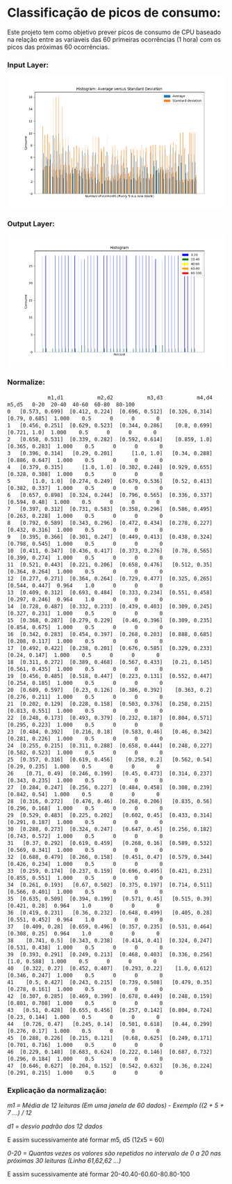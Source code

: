 # Classificação de picos de consumo:

Este projeto tem como objetivo prever picos de consumo de CPU baseado na relação entre as varíaveis das 60 primeiras ocorrências (1 hora) com os picos das próximas 60 ocorrências.

### Input Layer:

<img src="https://github.com/vinhali/advanced_monitoring/blob/master/neural-network/classification/img/input_layer.png?raw=true"/>

### Output Layer:

<img src="https://github.com/vinhali/advanced_monitoring/blob/master/neural-network/classification/img/output_layer.png?raw=true"/>

### Normalize:

                 m1,d1           m2,d2           m3,d3           m4,d4           m5,d5   0-20  20-40  40-60  60-80  80-100
    0   [0.573, 0.699]  [0.412, 0.224]  [0.696, 0.512]  [0.326, 0.314]   [0.79, 0.685]  1.000    0.5      0      0       0
    1   [0.456, 0.251]  [0.629, 0.523]  [0.344, 0.286]    [0.8, 0.699]    [0.721, 1.0]  1.000    0.5      0      0       0
    2   [0.658, 0.531]  [0.339, 0.282]  [0.592, 0.614]    [0.859, 1.0]  [0.365, 0.283]  1.000    0.5      0      0       0
    3   [0.396, 0.314]   [0.29, 0.201]      [1.0, 1.0]   [0.34, 0.288]  [0.886, 0.647]  1.000    0.5      0      0       0
    4   [0.379, 0.315]      [1.0, 1.0]  [0.302, 0.248]  [0.929, 0.655]  [0.328, 0.308]  1.000    0.5      0      0       0
    5       [1.0, 1.0]  [0.274, 0.249]  [0.679, 0.536]   [0.52, 0.413]  [0.382, 0.337]  1.000    0.5      0      0       0
    6   [0.657, 0.898]  [0.324, 0.244]  [0.796, 0.565]  [0.336, 0.337]   [0.594, 0.48]  1.000    0.5      0      0       0
    7   [0.397, 0.312]  [0.731, 0.583]  [0.358, 0.296]  [0.586, 0.495]  [0.263, 0.228]  1.000    0.5      0      0       0
    8   [0.792, 0.589]  [0.343, 0.296]  [0.472, 0.434]  [0.278, 0.227]  [0.432, 0.316]  1.000    0.5      0      0       0
    9   [0.395, 0.366]  [0.301, 0.247]  [0.449, 0.413]  [0.438, 0.324]  [0.798, 0.545]  1.000    0.5      0      0       0
    10  [0.411, 0.347]  [0.436, 0.417]  [0.373, 0.276]   [0.78, 0.565]  [0.399, 0.274]  1.000    0.5      0      0       0
    11  [0.521, 0.443]  [0.221, 0.206]  [0.658, 0.476]   [0.512, 0.35]  [0.364, 0.264]  1.000    0.5      0      0       0
    12  [0.277, 0.271]  [0.364, 0.264]  [0.729, 0.477]  [0.325, 0.265]  [0.544, 0.447]  0.964    1.0      0      0       0
    13  [0.409, 0.312]  [0.693, 0.484]  [0.333, 0.234]  [0.551, 0.458]  [0.297, 0.246]  0.964    1.0      0      0       0
    14  [0.728, 0.487]  [0.332, 0.233]  [0.439, 0.403]  [0.309, 0.245]  [0.327, 0.231]  1.000    0.5      0      0       0
    15  [0.368, 0.287]  [0.279, 0.229]   [0.46, 0.396]  [0.309, 0.235]  [0.854, 0.675]  1.000    0.5      0      0       0
    16  [0.342, 0.283]  [0.454, 0.397]  [0.268, 0.203]  [0.888, 0.685]  [0.208, 0.117]  1.000    0.5      0      0       0
    17  [0.492, 0.422]  [0.238, 0.201]  [0.676, 0.585]  [0.329, 0.233]   [0.24, 0.147]  1.000    0.5      0      0       0
    18  [0.311, 0.272]  [0.389, 0.468]  [0.567, 0.433]   [0.21, 0.145]  [0.561, 0.435]  1.000    0.5      0      0       0
    19  [0.456, 0.485]  [0.518, 0.447]  [0.223, 0.131]  [0.552, 0.447]  [0.254, 0.185]  1.000    0.5      0      0       0
    20  [0.689, 0.597]   [0.23, 0.126]  [0.386, 0.392]    [0.363, 0.2]  [0.276, 0.211]  1.000    0.5      0      0       0
    21  [0.202, 0.129]  [0.228, 0.158]  [0.503, 0.376]  [0.258, 0.215]  [0.813, 0.551]  1.000    0.5      0      0       0
    22  [0.248, 0.173]  [0.493, 0.379]  [0.232, 0.187]  [0.804, 0.571]  [0.295, 0.223]  1.000    0.5      0      0       0
    23  [0.484, 0.392]   [0.216, 0.18]   [0.583, 0.46]   [0.46, 0.342]  [0.281, 0.226]  1.000    0.5      0      0       0
    24  [0.255, 0.215]  [0.311, 0.288]  [0.658, 0.444]  [0.248, 0.227]  [0.582, 0.523]  1.000    0.5      0      0       0
    25  [0.357, 0.316]  [0.619, 0.456]    [0.258, 0.2]   [0.562, 0.54]   [0.29, 0.235]  1.000    0.5      0      0       0
    26    [0.71, 0.49]  [0.246, 0.199]   [0.45, 0.473]  [0.314, 0.237]  [0.343, 0.235]  1.000    0.5      0      0       0
    27  [0.284, 0.247]  [0.256, 0.227]  [0.484, 0.458]  [0.308, 0.239]   [0.842, 0.54]  1.000    0.5      0      0       0
    28  [0.316, 0.272]   [0.476, 0.46]  [0.268, 0.206]   [0.835, 0.56]  [0.296, 0.168]  1.000    0.5      0      0       0
    29  [0.529, 0.483]  [0.225, 0.202]   [0.602, 0.45]  [0.433, 0.314]  [0.291, 0.187]  1.000    0.5      0      0       0
    30  [0.288, 0.273]  [0.324, 0.247]   [0.647, 0.45]  [0.256, 0.182]  [0.743, 0.572]  1.000    0.5      0      0       0
    31   [0.37, 0.292]  [0.619, 0.459]   [0.268, 0.16]  [0.589, 0.532]  [0.569, 0.341]  1.000    0.5      0      0       0
    32  [0.688, 0.479]  [0.266, 0.158]   [0.451, 0.47]  [0.579, 0.344]  [0.426, 0.234]  1.000    0.5      0      0       0
    33  [0.259, 0.174]  [0.237, 0.159]  [0.696, 0.495]  [0.421, 0.231]  [0.855, 0.551]  1.000    0.5      0      0       0
    34  [0.261, 0.193]   [0.67, 0.502]  [0.375, 0.197]  [0.714, 0.511]  [0.566, 0.401]  1.000    0.5      0      0       0
    35  [0.635, 0.509]  [0.394, 0.199]   [0.571, 0.45]   [0.515, 0.39]   [0.421, 0.28]  0.964    1.0      0      0       0
    36  [0.419, 0.231]   [0.36, 0.232]  [0.648, 0.499]   [0.405, 0.28]  [0.551, 0.452]  0.964    1.0      0      0       0
    37   [0.409, 0.28]  [0.659, 0.496]  [0.357, 0.235]  [0.531, 0.464]   [0.308, 0.25]  0.964    1.0      0      0       0
    38    [0.741, 0.5]  [0.343, 0.238]   [0.414, 0.41]  [0.324, 0.247]  [0.531, 0.438]  1.000    0.5      0      0       0
    39  [0.393, 0.291]  [0.249, 0.213]  [0.468, 0.403]  [0.336, 0.256]    [1.0, 0.588]  1.000    0.5      0      0       0
    40   [0.322, 0.27]  [0.452, 0.407]   [0.293, 0.22]    [1.0, 0.612]  [0.346, 0.247]  1.000    0.5      0      0       0
    41    [0.5, 0.427]  [0.243, 0.215]  [0.739, 0.508]   [0.479, 0.35]  [0.278, 0.161]  1.000    0.5      0      0       0
    42  [0.307, 0.285]  [0.469, 0.399]  [0.678, 0.449]  [0.248, 0.159]  [0.801, 0.708]  1.000    0.5      0      0       0
    43   [0.51, 0.428]  [0.655, 0.456]  [0.257, 0.142]  [0.804, 0.724]   [0.23, 0.144]  1.000    0.5      0      0       0
    44   [0.726, 0.47]   [0.245, 0.14]  [0.501, 0.618]   [0.44, 0.299]   [0.276, 0.17]  1.000    0.5      0      0       0
    45  [0.288, 0.226]  [0.215, 0.121]   [0.68, 0.625]  [0.249, 0.171]  [0.701, 0.716]  1.000    0.5      0      0       0
    46  [0.229, 0.148]  [0.683, 0.624]  [0.222, 0.146]  [0.687, 0.732]  [0.296, 0.184]  1.000    0.5      0      0       0
    47  [0.646, 0.627]  [0.204, 0.152]  [0.542, 0.632]   [0.36, 0.224]  [0.291, 0.215]  1.000    0.5      0      0       0
    
 ### Explicação da normalização:

*m1 = Média de 12 leituras (Em uma janela de 60 dados) - Exemplo ((2 + 5 + 7 ...) / 12*

*d1 = desvio padrão dos 12 dados*

E assim sucessivamente até formar m5, d5 (12x5 = 60)

*0-20 = Quantas vezes os valores são repetidos no intervalo de 0 a 20 nas próximas 30 leituras (Linha 61,62,62 ...)*

E assim sucessivamente até formar 20-40.40-60.60-80.80-100


